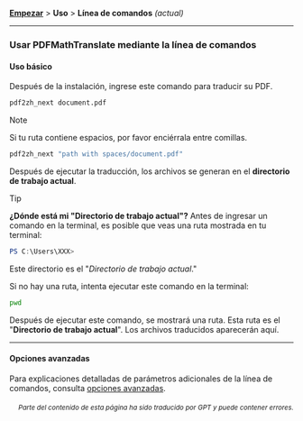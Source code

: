 [**Empezar**](./empezar.md) > **Uso** > **Línea de comandos** _(actual)_

---

### Usar PDFMathTranslate mediante la línea de comandos

#### Uso básico

Después de la instalación, ingrese este comando para traducir su PDF.

```bash
pdf2zh_next document.pdf
```

> [!NOTE]
> 
> Si tu ruta contiene espacios, por favor enciérrala entre comillas.
> 
> ```bash
> pdf2zh_next "path with spaces/document.pdf"
> ```

Después de ejecutar la traducción, los archivos se generan en el **directorio de trabajo actual**.

> [!TIP]
> **¿Dónde está mi "Directorio de trabajo actual"?**
> Antes de ingresar un comando en la terminal, es posible que veas una ruta mostrada en tu terminal:
> 
> ```powershell
> PS C:\Users\XXX>
> ```
> 
> Este directorio es el "*Directorio de trabajo actual*."
> 
> Si no hay una ruta, intenta ejecutar este comando en la terminal:
> 
> ```bash
> pwd
> ```
> 
> Después de ejecutar este comando, se mostrará una ruta. Esta ruta es el "**Directorio de trabajo actual**". Los archivos traducidos aparecerán aquí.

---

#### Opciones avanzadas

Para explicaciones detalladas de parámetros adicionales de la línea de comandos, consulta [opciones avanzadas](./../advanced/advanced.md).

<div align="right"> 
<h6><small>Parte del contenido de esta página ha sido traducido por GPT y puede contener errores.</small></h6>